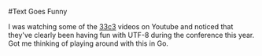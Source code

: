 #Text Goes Funny

I was watching some of the [33c3](https://ccc.de/en) videos on Youtube and noticed that they've clearly been having fun with UTF-8 during the conference this year. Got me thinking of playing around with this in Go.
